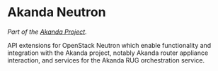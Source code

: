 # Akanda Neutron

*Part of the [Akanda Project](https://github.com/dreamhost/akanda).*

API extensions for OpenStack Neutron which enable functionality and integration
with the Akanda project, notably Akanda router appliance interaction, and
services for the Akanda RUG orchestration service.
